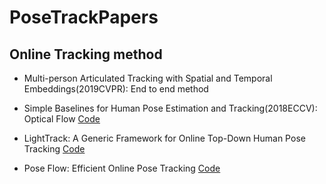 # PoseTrackPapers

## Online Tracking method

- Multi-person Articulated Tracking with Spatial and Temporal Embeddings(2019CVPR): End to end method

- Simple Baselines for Human Pose Estimation and Tracking(2018ECCV): Optical Flow [Code](https://github.com/microsoft/human-pose-estimation.pytorch)

- LightTrack: A Generic Framework for Online Top-Down Human Pose Tracking [Code](https://github.com/Guanghan/lighttrack)

- Pose Flow: Efficient Online Pose Tracking [Code](https://arxiv.org/abs/1802.00977)
